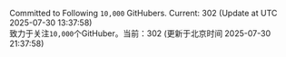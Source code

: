 Committed to Following `10,000` GitHubers. Current: <!-- FOLLOWING_COUNT -->302<!-- FOLLOWING_COUNT --> (Update at UTC <!-- LAST_UPDATED -->2025-07-30 13:37:58<!-- LAST_UPDATED -->)<br>
致力于关注`10,000`个GitHuber。当前：<!-- FOLLOWING_COUNT -->302<!-- FOLLOWING_COUNT --> (更新于北京时间 <!-- LAST_UPDATED_CST -->2025-07-30 21:37:58<!-- LAST_UPDATED_CST -->)
